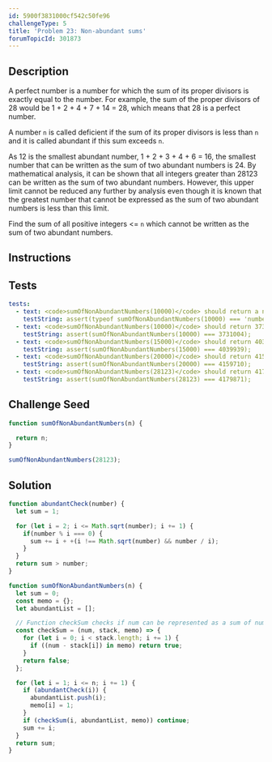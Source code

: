 ```yaml
---
id: 5900f3831000cf542c50fe96
challengeType: 5
title: 'Problem 23: Non-abundant sums'
forumTopicId: 301873
---
```


## Description

<section id='description'>

A perfect number is a number for which the sum of its proper divisors is exactly equal to the number. For example, the sum of the proper divisors of 28 would be 1 + 2 + 4 + 7 + 14 = 28, which means that 28 is a perfect number.

A number `n` is called deficient if the sum of its proper divisors is less than `n` and it is called abundant if this sum exceeds `n`.

As 12 is the smallest abundant number, 1 + 2 + 3 + 4 + 6 = 16, the smallest number that can be written as the sum of two abundant numbers is 24. By mathematical analysis, it can be shown that all integers greater than 28123 can be written as the sum of two abundant numbers. However, this upper limit cannot be reduced any further by analysis even though it is known that the greatest number that cannot be expressed as the sum of two abundant numbers is less than this limit.

Find the sum of all positive integers &lt;= `n` which cannot be written as the sum of two abundant numbers.

</section>

## Instructions

<section id='instructions'>

</section>

## Tests

<section id='tests'>

```yml
tests:
  - text: <code>sumOfNonAbundantNumbers(10000)</code> should return a number.
    testString: assert(typeof sumOfNonAbundantNumbers(10000) === 'number');
  - text: <code>sumOfNonAbundantNumbers(10000)</code> should return 3731004.
    testString: assert(sumOfNonAbundantNumbers(10000) === 3731004);
  - text: <code>sumOfNonAbundantNumbers(15000)</code> should return 4039939.
    testString: assert(sumOfNonAbundantNumbers(15000) === 4039939);
  - text: <code>sumOfNonAbundantNumbers(20000)</code> should return 4159710.
    testString: assert(sumOfNonAbundantNumbers(20000) === 4159710);
  - text: <code>sumOfNonAbundantNumbers(28123)</code> should return 4179871.
    testString: assert(sumOfNonAbundantNumbers(28123) === 4179871);

```

</section>

## Challenge Seed

<section id='challengeSeed'>

<div id='js-seed'>

```js
function sumOfNonAbundantNumbers(n) {

  return n;
}

sumOfNonAbundantNumbers(28123);
```

</div>

</section>

## Solution

<section id='solution'>

```js
function abundantCheck(number) {
  let sum = 1;

  for (let i = 2; i <= Math.sqrt(number); i += 1) {
    if(number % i === 0) {
      sum += i + +(i !== Math.sqrt(number) && number / i);
    }
  }
  return sum > number;
}

function sumOfNonAbundantNumbers(n) {
  let sum = 0;
  const memo = {};
  let abundantList = [];

  // Function checkSum checks if num can be represented as a sum of numbers in the stack (array)
  const checkSum = (num, stack, memo) => {
    for (let i = 0; i < stack.length; i += 1) {
      if ((num - stack[i]) in memo) return true;
    }
    return false;
  };

  for (let i = 1; i <= n; i += 1) {
    if (abundantCheck(i)) {
      abundantList.push(i);
      memo[i] = 1;
    }
    if (checkSum(i, abundantList, memo)) continue;
    sum += i;
  }
  return sum;
}
```

</section>
